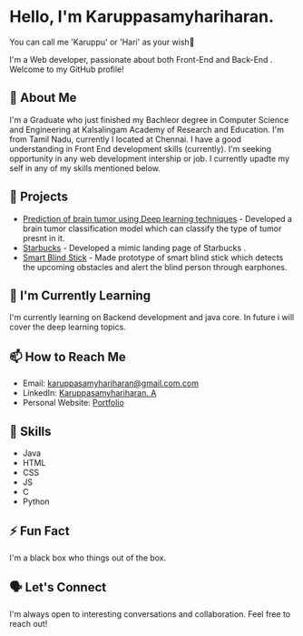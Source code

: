 # Hello, I'm Karuppasamyhariharan. 

You can call me 'Karuppu' or 'Hari' as your wish👋

I'm a Web developer, passionate about both Front-End and Back-End . Welcome to my GitHub profile!

## 🚀 About Me

I'm a Graduate who just finished my Bachleor degree in Computer Science and Engineering at Kalsalingam Academy of Research and Education. I'm from Tamil Nadu, currently I located at Chennai. I have a good understanding in Front End development skills (currently). I'm seeking opportunity in any web development intership or job. I currently upadte my self in any of my skills mentioned below.

## 🔭 Projects

- [Prediction of brain tumor using Deep learning techniques](link-to-project-1) - Developed a brain tumor classification model which can classify the type of tumor presnt in it.
- [Starbucks](link-to-project-2) - Developed a mimic landing page of Starbucks .
- [Smart Blind Stick](link-to-project-3) - Made prototype of smart blind stick which detects the upcoming obstacles and alert the blind person through earphones.

## 🌱 I'm Currently Learning

I'm currently learning on Backend development and java core. In future i will cover the deep learning topics.

## 📫 How to Reach Me

- Email: karuppasamyhariharan@gmail.com.com
- LinkedIn: [Karuppasamyhariharan. A](www.linkedin.com/in/kh10)
- Personal Website: [Portfolio](https://karuppasamyhari.github.io/Portfolio)

## 💼 Skills

- Java
- HTML
- CSS
- JS
- C
- Python

## ⚡ Fun Fact

I'm a black box who things out of the box.

## 🗣️ Let's Connect

I'm always open to interesting conversations and collaboration. Feel free to reach out!

